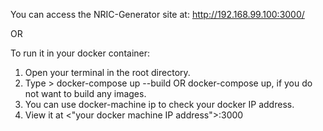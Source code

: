 You can access the NRIC-Generator site at: http://192.168.99.100:3000/

OR

To run it in your docker container:

1) Open your terminal in the root directory.
2) Type > docker-compose up --build OR docker-compose up, if you do not want to build any images.
3) You can use docker-machine ip to check your docker IP address.
4) View it at <"your docker machine IP address">:3000